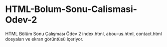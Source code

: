 # HTML-Bolum-Sonu-Calismasi-Odev-2
HTML Bölüm Sonu Çalışması Ödev 2
index.html, abou-us.html, contact.html dosyaları ve ekran görüntüsü içeriyor.
